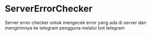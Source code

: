 # ServerErrorChecker
Server error checker untuk mengecek error yang ada di server dan mengirimnya ke telegram pengguna melalui bot telegram
